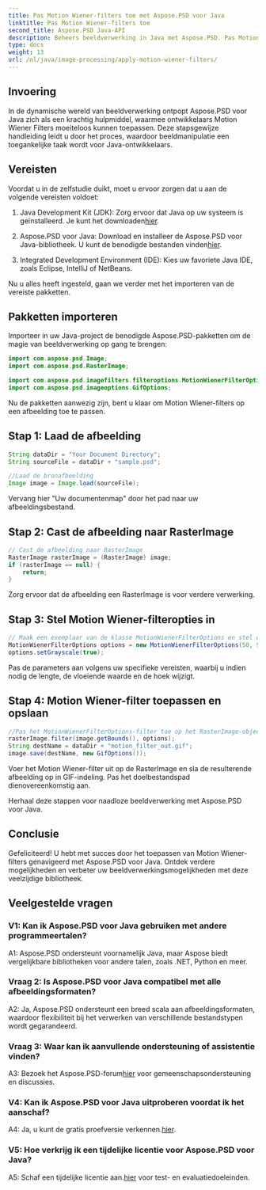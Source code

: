 ```yaml
---
title: Pas Motion Wiener-filters toe met Aspose.PSD voor Java
linktitle: Pas Motion Wiener-filters toe
second_title: Aspose.PSD Java-API
description: Beheers beeldverwerking in Java met Aspose.PSD. Pas Motion Wiener Filters moeiteloos toe met behulp van onze stapsgewijze handleiding.
type: docs
weight: 13
url: /nl/java/image-processing/apply-motion-wiener-filters/
---
```

## Invoering

In de dynamische wereld van beeldverwerking ontpopt Aspose.PSD voor Java zich als een krachtig hulpmiddel, waarmee ontwikkelaars Motion Wiener Filters moeiteloos kunnen toepassen. Deze stapsgewijze handleiding leidt u door het proces, waardoor beeldmanipulatie een toegankelijke taak wordt voor Java-ontwikkelaars.

## Vereisten

Voordat u in de zelfstudie duikt, moet u ervoor zorgen dat u aan de volgende vereisten voldoet:

1.  Java Development Kit (JDK): Zorg ervoor dat Java op uw systeem is geïnstalleerd. Je kunt het downloaden[hier](https://www.oracle.com/java/technologies/javase-downloads.html).

2.  Aspose.PSD voor Java: Download en installeer de Aspose.PSD voor Java-bibliotheek. U kunt de benodigde bestanden vinden[hier](https://releases.aspose.com/psd/java/).

3. Integrated Development Environment (IDE): Kies uw favoriete Java IDE, zoals Eclipse, IntelliJ of NetBeans.

Nu u alles heeft ingesteld, gaan we verder met het importeren van de vereiste pakketten.

## Pakketten importeren

Importeer in uw Java-project de benodigde Aspose.PSD-pakketten om de magie van beeldverwerking op gang te brengen:

```java
import com.aspose.psd.Image;
import com.aspose.psd.RasterImage;

import com.aspose.psd.imagefilters.filteroptions.MotionWienerFilterOptions;
import com.aspose.psd.imageoptions.GifOptions;
```

Nu de pakketten aanwezig zijn, bent u klaar om Motion Wiener-filters op een afbeelding toe te passen.

## Stap 1: Laad de afbeelding

```java
String dataDir = "Your Document Directory";
String sourceFile = dataDir + "sample.psd";

//Laad de bronafbeelding
Image image = Image.load(sourceFile);
```

Vervang hier "Uw documentenmap" door het pad naar uw afbeeldingsbestand.

## Stap 2: Cast de afbeelding naar RasterImage

```java
// Cast de afbeelding naar RasterImage
RasterImage rasterImage = (RasterImage) image;
if (rasterImage == null) {
    return;
}
```

Zorg ervoor dat de afbeelding een RasterImage is voor verdere verwerking.

## Stap 3: Stel Motion Wiener-filteropties in

```java
// Maak een exemplaar van de klasse MotionWienerFilterOptions en stel de lengte, vloeiende waarde en hoek in.
MotionWienerFilterOptions options = new MotionWienerFilterOptions(50, 9, 90);
options.setGrayscale(true);
```

Pas de parameters aan volgens uw specifieke vereisten, waarbij u indien nodig de lengte, de vloeiende waarde en de hoek wijzigt.

## Stap 4: Motion Wiener-filter toepassen en opslaan

```java
//Pas het MotionWienerFilterOptions-filter toe op het RasterImage-object en sla de resulterende afbeelding op
rasterImage.filter(image.getBounds(), options);
String destName = dataDir + "motion_filter_out.gif";
image.save(destName, new GifOptions());
```

Voer het Motion Wiener-filter uit op de RasterImage en sla de resulterende afbeelding op in GIF-indeling. Pas het doelbestandspad dienovereenkomstig aan.

Herhaal deze stappen voor naadloze beeldverwerking met Aspose.PSD voor Java.

## Conclusie

Gefeliciteerd! U hebt met succes door het toepassen van Motion Wiener-filters genavigeerd met Aspose.PSD voor Java. Ontdek verdere mogelijkheden en verbeter uw beeldverwerkingsmogelijkheden met deze veelzijdige bibliotheek.

## Veelgestelde vragen

### V1: Kan ik Aspose.PSD voor Java gebruiken met andere programmeertalen?

A1: Aspose.PSD ondersteunt voornamelijk Java, maar Aspose biedt vergelijkbare bibliotheken voor andere talen, zoals .NET, Python en meer.

### Vraag 2: Is Aspose.PSD voor Java compatibel met alle afbeeldingsformaten?

A2: Ja, Aspose.PSD ondersteunt een breed scala aan afbeeldingsformaten, waardoor flexibiliteit bij het verwerken van verschillende bestandstypen wordt gegarandeerd.

### Vraag 3: Waar kan ik aanvullende ondersteuning of assistentie vinden?

 A3: Bezoek het Aspose.PSD-forum[hier](https://forum.aspose.com/c/psd/34) voor gemeenschapsondersteuning en discussies.

### V4: Kan ik Aspose.PSD voor Java uitproberen voordat ik het aanschaf?

 A4: Ja, u kunt de gratis proefversie verkennen.[hier](https://releases.aspose.com/).

### V5: Hoe verkrijg ik een tijdelijke licentie voor Aspose.PSD voor Java?

A5: Schaf een tijdelijke licentie aan.[hier](https://purchase.aspose.com/temporary-license/) voor test- en evaluatiedoeleinden.